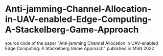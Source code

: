 # Anti-jamming-Channel-Allocation-in-UAV-enabled-Edge-Computing-A-Stackelberg-Game-Approach
source code of the paper "Anti-jamming Channel Allocation in UAV-enabled Edge Computing: A Stackelberg Game Approach" published in MSN 2022

